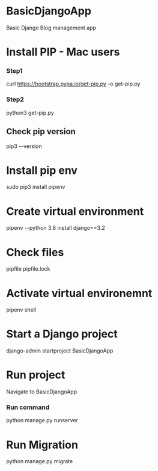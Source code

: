 # BasicDjangoApp
 Basic Django Blog management app

# Install PIP - Mac users

### Step1
curl https://bootstrap.pypa.io/get-pip.py -o get-pip.py

### Step2
python3 get-pip.py

## Check pip version
pip3 --version

# Install pip env
sudo pip3 install pipenv


# Create virtual environment 
pipenv --python 3.8 install django==3.2

# Check files 
pipfile
pipfile.lock

# Activate virtual environemnt
pipenv shell


# Start a Django project
django-admin startproject BasicDjangoApp

# Run project 
Navigate to BasicDjangoApp

### Run command
python manage.py runserver

# Run Migration
python manage.py migrate